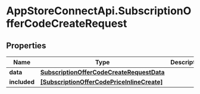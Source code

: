 # AppStoreConnectApi.SubscriptionOfferCodeCreateRequest

## Properties

Name | Type | Description | Notes
------------ | ------------- | ------------- | -------------
**data** | [**SubscriptionOfferCodeCreateRequestData**](SubscriptionOfferCodeCreateRequestData.md) |  | 
**included** | [**[SubscriptionOfferCodePriceInlineCreate]**](SubscriptionOfferCodePriceInlineCreate.md) |  | [optional] 


